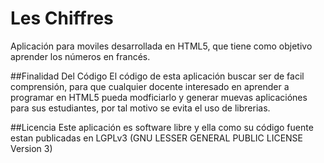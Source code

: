 # Les Chiffres
Aplicación para moviles desarrollada en HTML5, que tiene como objetivo aprender los números en francés.

##Finalidad Del Código
El código de esta aplicación buscar ser de facil comprensión, para que cualquier docente interesado en aprender a programar en HTML5 pueda modficiarlo y generar muevas aplicaciónes para sus estudiantes, por tal motivo se evita el uso de librerias.

##Licencia
Este aplicación es software libre y ella como su código fuente estan publicadas en LGPLv3 (GNU LESSER GENERAL PUBLIC LICENSE Version 3)
